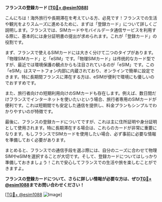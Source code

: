 **フランスの登録カード [[TG💪+ @esim1088](https://t.me/s/esim1088)]**

こんにちは！海外旅行や長期滞在を考えている方、必見です！フランスでの生活や観光をよりスムーズに進めるために、まずは「登録カード」について詳しくご説明します。フランスでは、SIMカードやモバイルデータ通信サービスを利用する際に、基本的には身分証明書の提出が求められます。これが「登録カード」の役割です。

まず、フランスで使えるSIMカードには大きく分けて二つのタイプがあります。「物理SIMカード」と「eSIM」です。「物理SIMカード」は传统的なカード型ですが、最近では環境保護の観点からも注目されているのが「eSIM」です。この「eSIM」はスマートフォン内部に内蔵されており、オンラインで簡単に設定できます。特に長期間フランスに滞在する方は、eSIMが便利で環境にも優しいのでおすすめです。

また、旅行者向けの短期利用向けのSIMカードも存在します。例えば、数日間だけフランスでインターネットを使いたいという場合、旅行者専用のSIMカードが便利です。これは短期間でも安定した通信を提供し、料金プランもシンプルでわかりやすいのが特徴です。

最後に、フランスの登録カードについてですが、これは主に住所証明や身分証明として使用されます。特に長期滞在する場合は、これらのカードが非常に重要になります。もしフランスでSIMカードを使用したい場合、必ず事前に必要な情報を準備しておく必要があります。

まとめると、フランスでの通信手段を選ぶ際には、自分のニーズに合わせて物理SIMやeSIMを選択することが大切です。そして、登録カードについてはしっかり準備しておきましょう！これで安心してフランスでの生活や旅を楽しむことができますよ。

**フランスの登録カードについて、さらに詳しい情報が必要な方は、ぜひ[TG💪+ @esim1088](https://t.me/s/esim1088)までお問い合わせください！**

[[TG💪+ @esim1088](https://t.me/s/esim1088) ![Image](https://i.postimg.cc/Y0z9fWf4/image.png)]